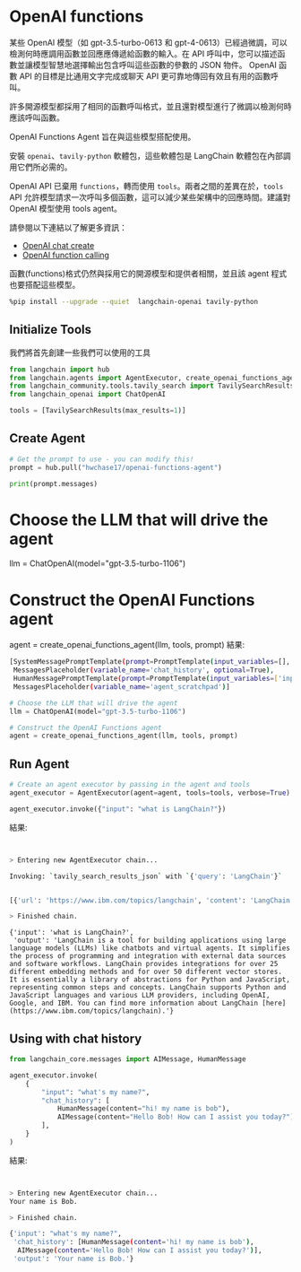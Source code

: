 # OpenAI functions

某些 OpenAI 模型（如 gpt-3.5-turbo-0613 和 gpt-4-0613）已經過微調，可以檢測何時應調用函數並回應應傳遞給函數的輸入。在 API 呼叫中，您可以描述函數並讓模型智慧地選擇輸出包含呼叫這些函數的參數的 JSON 物件。 OpenAI 函數 API 的目標是比通用文字完成或聊天 API 更可靠地傳回有效且有用的函數呼叫。

許多開源模型都採用了相同的函數呼叫格式，並且還對模型進行了微調以檢測何時應該呼叫函數。

OpenAI Functions Agent 旨在與這些模型搭配使用。

安裝 `openai`、`tavily-python` 軟體包，這些軟體包是 LangChain 軟體包在內部調用它們所必需的。

OpenAI API 已棄用 `functions`，轉而使用 `tools`。兩者之間的差異在於，`tools` API 允許模型請求一次呼叫多個函數，這可以減少某些架構中的回應時間。建議對 OpenAI 模型使用 tools agent。

請參閱以下連結以了解更多資訊：

- [OpenAI chat create](https://platform.openai.com/docs/api-reference/chat/create)
- [OpenAI function calling](https://platform.openai.com/docs/guides/function-calling)

函數(functions)格式仍然與採用它的開源模型和提供者相關，並且該 agent 程式也要搭配這些模型。

```bash
%pip install --upgrade --quiet  langchain-openai tavily-python
```

## Initialize Tools

我們將首先創建一些我們可以使用的工具

```python
from langchain import hub
from langchain.agents import AgentExecutor, create_openai_functions_agent
from langchain_community.tools.tavily_search import TavilySearchResults
from langchain_openai import ChatOpenAI

tools = [TavilySearchResults(max_results=1)]
```

## Create Agent

```python
# Get the prompt to use - you can modify this!
prompt = hub.pull("hwchase17/openai-functions-agent")

print(prompt.messages)
```
# Choose the LLM that will drive the agent
llm = ChatOpenAI(model="gpt-3.5-turbo-1106")

# Construct the OpenAI Functions agent
agent = create_openai_functions_agent(llm, tools, prompt)
結果:

```bash
[SystemMessagePromptTemplate(prompt=PromptTemplate(input_variables=[], template='You are a helpful assistant')),
 MessagesPlaceholder(variable_name='chat_history', optional=True),
 HumanMessagePromptTemplate(prompt=PromptTemplate(input_variables=['input'], template='{input}')),
 MessagesPlaceholder(variable_name='agent_scratchpad')]
```

```python
# Choose the LLM that will drive the agent
llm = ChatOpenAI(model="gpt-3.5-turbo-1106")

# Construct the OpenAI Functions agent
agent = create_openai_functions_agent(llm, tools, prompt)
```

## Run Agent

```python
# Create an agent executor by passing in the agent and tools
agent_executor = AgentExecutor(agent=agent, tools=tools, verbose=True)

agent_executor.invoke({"input": "what is LangChain?"})
```

結果:

```bash


> Entering new AgentExecutor chain...

Invoking: `tavily_search_results_json` with `{'query': 'LangChain'}`


[{'url': 'https://www.ibm.com/topics/langchain', 'content': 'LangChain is essentially a library of abstractions for Python and Javascript, representing common steps and concepts  LangChain is an open source orchestration framework for the development of applications using large language models  other LangChain features, like the eponymous chains.  LangChain provides integrations for over 25 different embedding methods, as well as for over 50 different vector storesLangChain is a tool for building applications using large language models (LLMs) like chatbots and virtual agents. It simplifies the process of programming and integration with external data sources and software workflows. It supports Python and Javascript languages and supports various LLM providers, including OpenAI, Google, and IBM.'}]LangChain is a tool for building applications using large language models (LLMs) like chatbots and virtual agents. It simplifies the process of programming and integration with external data sources and software workflows. LangChain provides integrations for over 25 different embedding methods and for over 50 different vector stores. It is essentially a library of abstractions for Python and JavaScript, representing common steps and concepts. LangChain supports Python and JavaScript languages and various LLM providers, including OpenAI, Google, and IBM. You can find more information about LangChain [here](https://www.ibm.com/topics/langchain).

> Finished chain.
```

```
{'input': 'what is LangChain?',
 'output': 'LangChain is a tool for building applications using large language models (LLMs) like chatbots and virtual agents. It simplifies the process of programming and integration with external data sources and software workflows. LangChain provides integrations for over 25 different embedding methods and for over 50 different vector stores. It is essentially a library of abstractions for Python and JavaScript, representing common steps and concepts. LangChain supports Python and JavaScript languages and various LLM providers, including OpenAI, Google, and IBM. You can find more information about LangChain [here](https://www.ibm.com/topics/langchain).'}
 ```

## Using with chat history

```python
from langchain_core.messages import AIMessage, HumanMessage

agent_executor.invoke(
    {
        "input": "what's my name?",
        "chat_history": [
            HumanMessage(content="hi! my name is bob"),
            AIMessage(content="Hello Bob! How can I assist you today?"),
        ],
    }
)
```

結果:

```bash


> Entering new AgentExecutor chain...
Your name is Bob.

> Finished chain.
```

```bash
{'input': "what's my name?",
 'chat_history': [HumanMessage(content='hi! my name is bob'),
  AIMessage(content='Hello Bob! How can I assist you today?')],
 'output': 'Your name is Bob.'}
```
